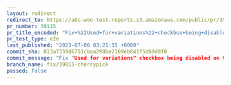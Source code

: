 ```yaml
---
layout: redirect
redirect_to: https://a8c-woo-test-reports.s3.amazonaws.com/public/pr/39115/e2e/index.html
pr_number: 39115
pr_title_encoded: "Fix+%22Used+for+variations%22+checkbox+being+disabled+on+Variable+product%E2%80%A6"
pr_test_type: e2e
last_published: "2023-07-06 03:21:15 +0000"
commit_sha: 813a7359d6751cbaa298be2169eb841f5d69d8f0
commit_message: "Fix "Used for variations" checkbox being disabled on Variable product…"
branch_name: fix/39015-cherrypick
passed: false
---
```


